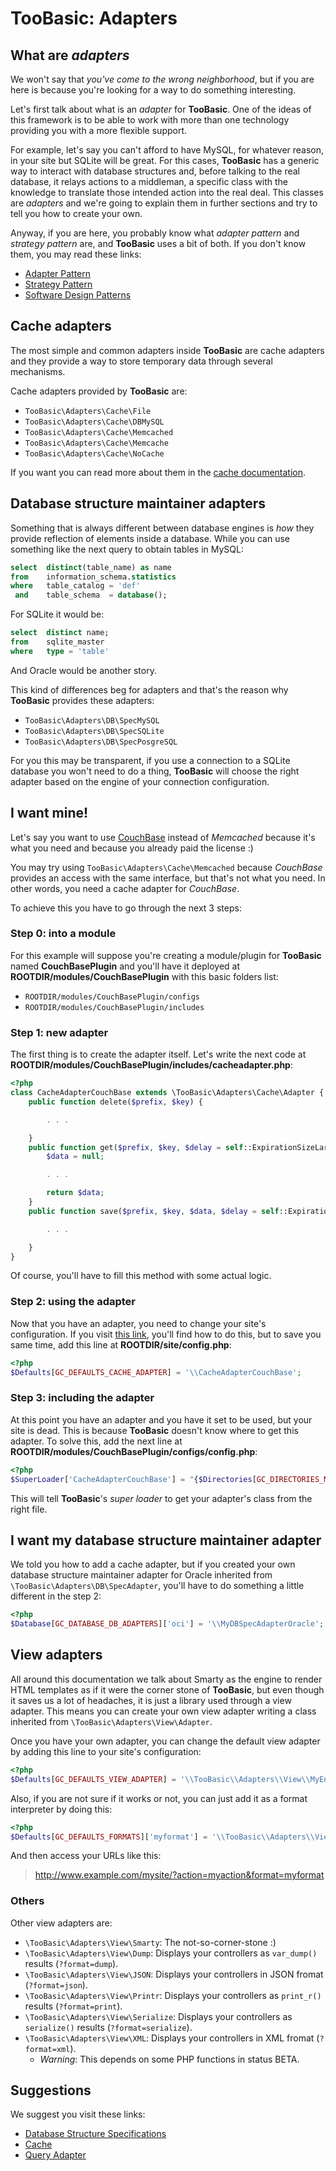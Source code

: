 # TooBasic: Adapters
## What are _adapters_
We won't say that _you've come to the wrong neighborhood_, but if you are here is
because you're looking for a way to do something interesting.

Let's first talk about what is an _adapter_ for __TooBasic__.
One of the ideas of this framework is to be able to work with more than one
technology providing you with a more flexible support.

For example, let's say you can't afford to have MySQL, for whatever reason, in
your site but SQLite will be great.
For this cases, __TooBasic__ has a generic way to interact with database
structures and, before talking to the real database, it relays actions to a
middleman, a specific class with the knowledge to translate those intended action
into the real deal. This classes are _adapters_ and we're going to explain them
in further sections and try to tell you how to create your own.

Anyway, if you are here, you probably know what _adapter pattern_ and _strategy
pattern_ are, and __TooBasic__ uses a bit of both.
If you don't know them, you may read these links:

* [Adapter Pattern](http://en.wikipedia.org/wiki/Adapter_pattern)
* [Strategy Pattern](http://en.wikipedia.org/wiki/Strategy_pattern)
* [Software Design Patterns](http://en.wikipedia.org/wiki/Software_design_pattern)

## Cache adapters
The most simple and common adapters inside __TooBasic__ are cache adapters and
they provide a way to store temporary data through several mechanisms.

Cache adapters provided by __TooBasic__ are:

* `TooBasic\Adapters\Cache\File`
* `TooBasic\Adapters\Cache\DBMySQL`
* `TooBasic\Adapters\Cache\Memcached`
* `TooBasic\Adapters\Cache\Memcache`
* `TooBasic\Adapters\Cache\NoCache`

If you want you can read more about them in the [cache documentation](../cache.md).

## Database structure maintainer adapters
Something that is always different between database engines is _how_ they provide
reflection of elements inside a database.
While you can use something like the next query to obtain tables in MySQL:
```sql
select  distinct(table_name) as name
from    information_schema.statistics
where   table_catalog = 'def'
 and    table_schema  = database();
```
For SQLite it would be:
```sql
select  distinct name;
from    sqlite_master
where   type = 'table'
```
And Oracle would be another story.

This kind of differences beg for adapters and that's the reason why __TooBasic__
provides these adapters:

* `TooBasic\Adapters\DB\SpecMySQL`
* `TooBasic\Adapters\DB\SpecSQLite`
* `TooBasic\Adapters\DB\SpecPosgreSQL`

For you this may be transparent, if you use a connection to a SQLite database you
won't need to do a thing, __TooBasic__ will choose the right adapter based on the
engine of your connection configuration.

## I want mine!
Let's say you want to use [CouchBase](http://www.couchbase.com/) instead of
_Memcached_ because it's what you need and because you already paid the license :)

You may try using `TooBasic\Adapters\Cache\Memcached` because _CouchBase_ provides
an access with the same interface, but that's not what you need.
In other words, you need a cache adapter for _CouchBase_.

To achieve this you have to go through the next 3 steps:

### Step 0: into a module
For this example will suppose you're creating a module/plugin for __TooBasic__
named __CouchBasePlugin__ and you'll have it deployed at
__ROOTDIR/modules/CouchBasePlugin__ with this basic folders list:

* `ROOTDIR/modules/CouchBasePlugin/configs`
* `ROOTDIR/modules/CouchBasePlugin/includes`

### Step 1: new adapter
The first thing is to create the adapter itself.
Let's write the next code at
__ROOTDIR/modules/CouchBasePlugin/includes/cacheadapter.php__:
```php
<?php
class CacheAdapterCouchBase extends \TooBasic\Adapters\Cache\Adapter {
	public function delete($prefix, $key) {

		. . .

	}
	public function get($prefix, $key, $delay = self::ExpirationSizeLarge) {
		$data = null;

		. . .

		return $data;
	}
	public function save($prefix, $key, $data, $delay = self::ExpirationSizeLarge) {

		. . . 

	}
}
```
Of course, you'll have to fill this method with some actual logic.

### Step 2: using the adapter
Now that you have an adapter, you need to change your site's configuration.
If you visit [this link](../cache.md), you'll find how to do this, but to save you
same time, add this line at __ROOTDIR/site/config.php__:
```php
<?php
$Defaults[GC_DEFAULTS_CACHE_ADAPTER] = '\\CacheAdapterCouchBase';
```

### Step 3: including the adapter
At this point you have an adapter and you have it set to be used, but your site is
dead.
This is because __TooBasic__ doesn't know where to get this adapter.
To solve this, add the next line at
__ROOTDIR/modules/CouchBasePlugin/configs/config.php__:
```php
<?php
$SuperLoader['CacheAdapterCouchBase'] = "{$Directories[GC_DIRECTORIES_MODULES]}/CouchBasePlugin/includes/cacheadapter.php";
```
This will tell __TooBasic__'s _super loader_ to get your adapter's class from the
right file.

## I want my database structure maintainer adapter
We told you how to add a cache adapter, but if you created your own database
structure maintainer adapter for Oracle inherited from
`\TooBasic\Adapters\DB\SpecAdapter`, you'll have to do something a little
different in the step 2:
```php
<?php
$Database[GC_DATABASE_DB_ADAPTERS]['oci'] = '\\MyDBSpecAdapterOracle';
```

## View adapters
All around this documentation we talk about Smarty as the engine to render HTML
templates as if it were the corner stone of __TooBasic__, but even though it saves
us a lot of headaches, it is just a library used through a view adapter.
This means you can create your own view adapter writing a class inherited from
`\TooBasic\Adapters\View\Adapter`.

Once you have your own adapter, you can change the default view adapter by adding
this line to your site's configuration:
```php
<?php
$Defaults[GC_DEFAULTS_VIEW_ADAPTER] = '\\TooBasic\\Adapters\\View\\MyEngine';
```

Also, if you are not sure if it works or not, you can just add it as a format
interpreter by doing this:
```php
<?php
$Defaults[GC_DEFAULTS_FORMATS]['myformat'] = '\\TooBasic\\Adapters\\View\\MyEngine';
```
And then access your URLs like this:

>http://www.example.com/mysite/?action=myaction&format=myformat

### Others
Other view adapters are:

* `\TooBasic\Adapters\View\Smarty`: The not-so-corner-stone :)
* `\TooBasic\Adapters\View\Dump`: Displays your controllers as `var_dump()`
results (`?format=dump`).
* `\TooBasic\Adapters\View\JSON`: Displays your controllers in JSON fromat
(`?format=json`).
* `\TooBasic\Adapters\View\Printr`: Displays your controllers as `print_r()`
results (`?format=print`).
* `\TooBasic\Adapters\View\Serialize`: Displays your controllers as `serialize()`
results (`?format=serialize`).
* `\TooBasic\Adapters\View\XML`: Displays your controllers in XML fromat
(`?format=xml`).
	* _Warning_: This depends on some PHP functions in status BETA.

## Suggestions
We suggest you visit these links:

* [Database Structure Specifications](../databasespecs.md)
* [Cache](../cache.md)
* [Query Adapter](queryadapter.md)

<!--:GBSUMMARY:Others:4:Adapters:-->

